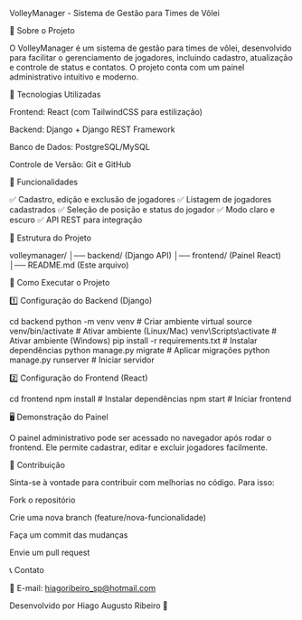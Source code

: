 VolleyManager - Sistema de Gestão para Times de Vôlei

📌 Sobre o Projeto

O VolleyManager é um sistema de gestão para times de vôlei, desenvolvido para facilitar o gerenciamento de jogadores, incluindo cadastro, atualização e controle de status e contatos. O projeto conta com um painel administrativo intuitivo e moderno.

🚀 Tecnologias Utilizadas

Frontend: React (com TailwindCSS para estilização)

Backend: Django + Django REST Framework

Banco de Dados: PostgreSQL/MySQL

Controle de Versão: Git e GitHub

🎯 Funcionalidades

✅ Cadastro, edição e exclusão de jogadores 
✅ Listagem de jogadores cadastrados 
✅ Seleção de posição e status do jogador 
✅ Modo claro e escuro 
✅ API REST para integração

📂 Estrutura do Projeto

volleymanager/
│── backend/ (Django API)
│── frontend/ (Painel React)
│── README.md (Este arquivo)

🔧 Como Executar o Projeto

1️⃣ Configuração do Backend (Django)

cd backend
python -m venv venv  # Criar ambiente virtual
source venv/bin/activate  # Ativar ambiente (Linux/Mac)
venv\Scripts\activate  # Ativar ambiente (Windows)
pip install -r requirements.txt  # Instalar dependências
python manage.py migrate  # Aplicar migrações
python manage.py runserver  # Iniciar servidor

2️⃣ Configuração do Frontend (React)

cd frontend
npm install  # Instalar dependências
npm start  # Iniciar frontend

🖥️ Demonstração do Painel

O painel administrativo pode ser acessado no navegador após rodar o frontend. Ele permite cadastrar, editar e excluir jogadores facilmente.

🤝 Contribuição

Sinta-se à vontade para contribuir com melhorias no código. Para isso:

Fork o repositório

Crie uma nova branch (feature/nova-funcionalidade)

Faça um commit das mudanças

Envie um pull request

📞 Contato

📧 E-mail: hiagoribeiro_sp@hotmail.com

Desenvolvido por Hiago Augusto Ribeiro 🚀

